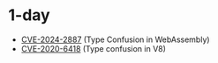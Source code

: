 # 1-day

- [CVE-2024-2887](./CVE-2024-2887) (Type Confusion in WebAssembly)
- [CVE-2020-6418](./CVE-2020-6418) (Type confusion in V8)
